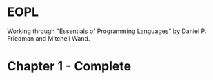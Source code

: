EOPL
====

Working through "Essentials of Programming Languages" by Daniel P. Friedman and Mitchell Wand.

Chapter 1 - Complete
====================
